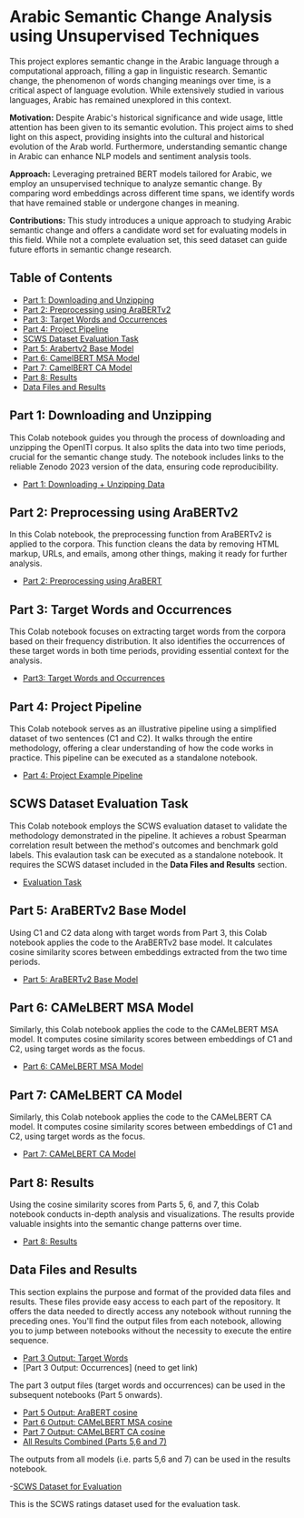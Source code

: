 # Arabic Semantic Change Analysis using Unsupervised Techniques

This project explores semantic change in the Arabic language through a computational approach, filling a gap in linguistic research. Semantic change, the phenomenon of words changing meanings over time, is a critical aspect of language evolution. While extensively studied in various languages, Arabic has remained unexplored in this context.

**Motivation:** Despite Arabic's historical significance and wide usage, little attention has been given to its semantic evolution. This project aims to shed light on this aspect, providing insights into the cultural and historical evolution of the Arab world. Furthermore, understanding semantic change in Arabic can enhance NLP models and sentiment analysis tools.

**Approach:** Leveraging pretrained BERT models tailored for Arabic, we employ an unsupervised technique to analyze semantic change. By comparing word embeddings across different time spans, we identify words that have remained stable or undergone changes in meaning.

**Contributions:** This study introduces a unique approach to studying Arabic semantic change and offers a candidate word set for evaluating models in this field. While not a complete evaluation set, this seed dataset can guide future efforts in semantic change research.

## Table of Contents
- [Part 1: Downloading and Unzipping](#part-1-downloading-and-unzipping)
- [Part 2: Preprocessing using AraBERTv2](#part-2-preprocessing-using-arabertv2)
- [Part 3: Target Words and Occurrences](#part-3-target-words-and-occurrences)
- [Part 4: Project Pipeline](#part-4-project-pipeline)
- [SCWS Dataset Evaluation Task](#scws-dataset-evaluation-task)
- [Part 5: Arabertv2 Base Model](#part-5-arabertv2-base-model)
- [Part 6: CamelBERT MSA Model](#part-6-camelbert-msa-model)
- [Part 7: CamelBERT CA Model](#part-7-camelbert-ca-model)
- [Part 8: Results](#part-8-results)
- [Data Files and Results](#data-files-and-results)

## Part 1: Downloading and Unzipping
This Colab notebook guides you through the process of downloading and unzipping the OpenITI corpus. It also splits the data into two time periods, crucial for the semantic change study. The notebook includes links to the reliable Zenodo 2023 version of the data, ensuring code reproducibility.
- [Part 1: Downloading + Unzipping Data](Part_1_download_+_unzip.ipynb)

## Part 2: Preprocessing using AraBERTv2
In this Colab notebook, the preprocessing function from AraBERTv2 is applied to the corpora. This function cleans the data by removing HTML markup, URLs, and emails, among other things, making it ready for further analysis.
- [Part 2: Preprocessing using AraBERT](Part_2_Preprocessing_using_AraBERTv2.ipynb)

## Part 3: Target Words and Occurrences
This Colab notebook focuses on extracting target words from the corpora based on their frequency distribution. It also identifies the occurrences of these target words in both time periods, providing essential context for the analysis.
- [Part3: Target Words and Occurrences](Part_3_Target_Words_+_Occurrences.ipynb)
  
## Part 4: Project Pipeline
This Colab notebook serves as an illustrative pipeline using a simplified dataset of two sentences (C1 and C2). It walks through the entire methodology, offering a clear understanding of how the code works in practice. This pipeline can be executed as a standalone notebook. 
- [Part 4: Project Example Pipeline](Part_4_Project_Pipeline.ipynb)

## SCWS Dataset Evaluation Task
This Colab notebook employs the SCWS evaluation dataset to validate the methodology demonstrated in the pipeline. It achieves a robust Spearman correlation result between the method's outcomes and benchmark gold labels. This evalaution task can be executed as a standalone notebook. It requires the SCWS dataset included in the **Data Files and Results** section. 
- [Evaluation Task](SCWS_dataset_evaluation_task.ipynb)

## Part 5: AraBERTv2 Base Model
Using C1 and C2 data along with target words from Part 3, this Colab notebook applies the code to the AraBERTv2 base model. It calculates cosine similarity scores between embeddings extracted from the two time periods.
- [Part 5: AraBERTv2 Base Model](Part_5_Arabertv2_Base.ipynb)

## Part 6: CAMeLBERT MSA Model
Similarly, this Colab notebook applies the code to the CAMeLBERT MSA model. It computes cosine similarity scores between embeddings of C1 and C2, using target words as the focus.
- [Part 6: CAMeLBERT MSA Model](Part_6_CAMeLBERT_MSA.ipynb)

## Part 7: CAMeLBERT CA Model
Similarly, this Colab notebook applies the code to the CAMeLBERT CA model. It computes cosine similarity scores between embeddings of C1 and C2, using target words as the focus.
- [Part 7: CAMeLBERT CA Model](Part_7_CAMeLBERT_CA.ipynb)

## Part 8: Results
Using the cosine similarity scores from Parts 5, 6, and 7, this Colab notebook conducts in-depth analysis and visualizations. The results provide valuable insights into the semantic change patterns over time.
- [Part 8: Results](Part_8_Results.ipynb)

## Data Files and Results
This section explains the purpose and format of the provided data files and results. These files provide easy access to each part of the repository. It offers the data needed to directly access any notebook without running the preceding ones. You'll find the output files from each notebook, allowing you to jump between notebooks without the necessity to execute the entire sequence. 
- [Part 3 Output: Target Words](target_words.pkl)
- [Part 3 Output: Occurrences] (need to get link)

The part 3 output files (target words and occurrences) can be used in the subsequent notebooks (Part 5 onwards). 

- [Part 5 Output: AraBERT cosine](cosine_Arabertb.csv)
- [Part 6 Output: CAMeLBERT MSA cosine](cosine_MSA.csv)
- [Part 7 Output: CAMeLBERT CA cosine](cosine_CA.csv)
- [All Results Combined (Parts 5,6 and 7)](Results.pkl)

The outputs from all models (i.e. parts 5,6 and 7) can be used in the results notebook. 

-[SCWS Dataset for Evaluation](ratings.txt)

This is the SCWS ratings dataset used for the evaluation task. 
